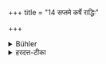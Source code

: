 +++
title = "14 सप्तमे कर्षे राद्धिः"

+++

<details><summary>Bühler</summary>

14. (The reward of a funeral-oblation performed) on the seventh day is success in agriculture.
</details>

<details><summary>हरदत्त-टीका</summary>

## सूत्रम्
सप्तमे कर्षे राद्धिः ॥ १३ ॥  
## टिप्पनी
**कर्षः** कृषिः । **राद्धिः**, सिद्धिः ॥ १३ ॥
</details>
